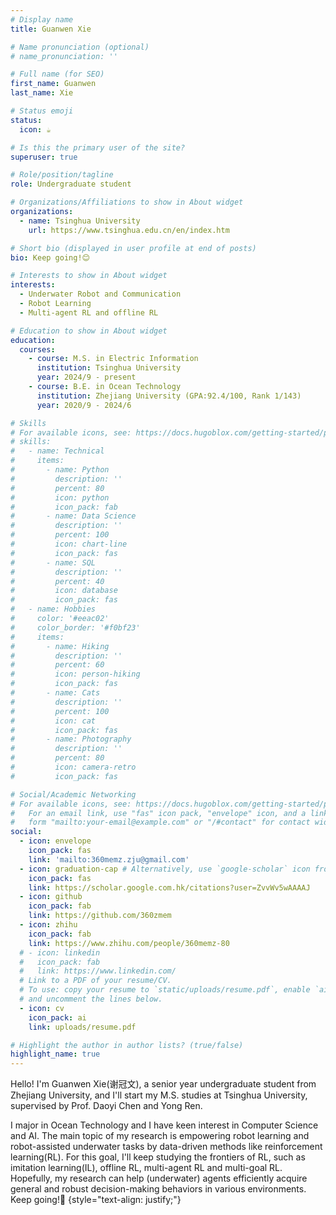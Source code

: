 ```yaml
---
# Display name
title: Guanwen Xie

# Name pronunciation (optional)
# name_pronunciation: ''

# Full name (for SEO)
first_name: Guanwen
last_name: Xie

# Status emoji
status:
  icon: ☕️

# Is this the primary user of the site?
superuser: true

# Role/position/tagline
role: Undergraduate student

# Organizations/Affiliations to show in About widget
organizations:
  - name: Tsinghua University
    url: https://www.tsinghua.edu.cn/en/index.htm

# Short bio (displayed in user profile at end of posts)
bio: Keep going!😊

# Interests to show in About widget
interests:
  - Underwater Robot and Communication
  - Robot Learning
  - Multi-agent RL and offline RL

# Education to show in About widget
education:
  courses:
    - course: M.S. in Electric Information
      institution: Tsinghua University
      year: 2024/9 - present
    - course: B.E. in Ocean Technology
      institution: Zhejiang University (GPA:92.4/100, Rank 1/143)
      year: 2020/9 - 2024/6

# Skills
# For available icons, see: https://docs.hugoblox.com/getting-started/page-builder/#icons
# skills:
#   - name: Technical
#     items:
#       - name: Python
#         description: ''
#         percent: 80
#         icon: python
#         icon_pack: fab
#       - name: Data Science
#         description: ''
#         percent: 100
#         icon: chart-line
#         icon_pack: fas
#       - name: SQL
#         description: ''
#         percent: 40
#         icon: database
#         icon_pack: fas
#   - name: Hobbies
#     color: '#eeac02'
#     color_border: '#f0bf23'
#     items:
#       - name: Hiking
#         description: ''
#         percent: 60
#         icon: person-hiking
#         icon_pack: fas
#       - name: Cats
#         description: ''
#         percent: 100
#         icon: cat
#         icon_pack: fas
#       - name: Photography
#         description: ''
#         percent: 80
#         icon: camera-retro
#         icon_pack: fas

# Social/Academic Networking
# For available icons, see: https://docs.hugoblox.com/getting-started/page-builder/#icons
#   For an email link, use "fas" icon pack, "envelope" icon, and a link in the
#   form "mailto:your-email@example.com" or "/#contact" for contact widget.
social:
  - icon: envelope
    icon_pack: fas
    link: 'mailto:360memz.zju@gmail.com'
  - icon: graduation-cap # Alternatively, use `google-scholar` icon from `ai` icon pack
    icon_pack: fas
    link: https://scholar.google.com.hk/citations?user=ZvvWv5wAAAAJ
  - icon: github
    icon_pack: fab
    link: https://github.com/360zmem
  - icon: zhihu
    icon_pack: fab
    link: https://www.zhihu.com/people/360memz-80
  # - icon: linkedin
  #   icon_pack: fab
  #   link: https://www.linkedin.com/
  # Link to a PDF of your resume/CV.
  # To use: copy your resume to `static/uploads/resume.pdf`, enable `ai` icons in `params.yaml`,
  # and uncomment the lines below.
  - icon: cv
    icon_pack: ai
    link: uploads/resume.pdf

# Highlight the author in author lists? (true/false)
highlight_name: true
---
```


Hello! I'm Guanwen Xie(谢冠文), a senior year undergraduate student from Zhejiang University, and I'll start my M.S. studies at Tsinghua University, supervised by Prof. Daoyi Chen and Yong Ren. 

I major in Ocean Technology and I have keen interest in Computer Science and AI. The main topic of my research is empowering robot learning and robot-assisted underwater tasks by data-driven methods like reinforcement learning(RL). For this goal, I'll keep studying the frontiers of RL, such as imitation learning(IL), offline RL, multi-agent RL and multi-goal RL. Hopefully, my research can help (underwater) agents efficiently acquire general and robust decision-making behaviors in various environments. Keep going!💪 
{style="text-align: justify;"}
